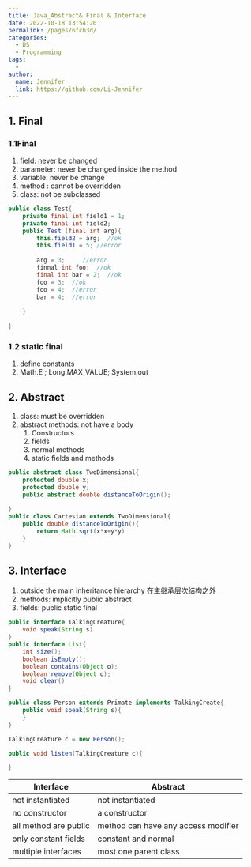 ```yaml
---
title: Java_Abstract& Final & Interface
date: 2022-10-18 13:54:20
permalink: /pages/6fcb3d/
categories:
  - DS
  - Programming
tags:
  - 
author: 
  name: Jennifer
  link: https://github.com/Li-Jennifer
---
```


## 1. Final
### 1.1Final
1. field: never be changed
2. parameter: never be changed inside the method
3. variable: never be change
4. method : cannot be overridden
5. class: not be subclassed
```java
public class Test{
	private final int field1 = 1;
	private final int field2;
	public Test (final int arg){
		this.field2 = arg;  //ok
		this.field1 = 5; //error
		
		arg = 3;     //error
		finnal int foo;  //ok
		final int bar = 2;  //ok
		foo = 3;  //ok
		foo = 4;  //error
		bar = 4;  //error
		
	}
	
}
```
### 1.2 static final
1. define constants
2. Math.E ; Long.MAX_VALUE; System.out
## 2. Abstract
1. class: must be overridden 
2. abstract methods: not have a body
	1. Constructors
	2. fields
	3. normal methods
	4. static fields and methods
```java
public abstract class TwoDimensional{
	protected double x;
	protected double y;
	public abstract double distanceToOrigin();
	
}
public class Cartesian extends TwoDimensional{
	public double distanceToOrigin(){
		return Math.sqrt(x*x+y*y)
	}
}
```
## 3. Interface
1. outside the main inheritance hierarchy 在主继承层次结构之外
2. methods: implicitly public abstract
3. fields: public static final
```java
public interface TalkingCreature{
	void speak(String s)
}
public interface List{
	int size();
	boolean isEmpty();
	boolean contains(Object o);
	boolean remove(Object o);
	void clear()
}

public class Person extends Primate implements TalkingCreate{
	public void speak(String s){
	}
}

TalkingCreature c = new Person();

public void listen(TalkingCreature c){

}

```

| Interface             | Abstract                            |
| --------------------- | ----------------------------------- |
| not instantiated      | not instantiated                    |
| no constructor        | a constructor                       |
| all method are public | method can have any access modifier |
| only constant fields  | constant and normal                 |
| multiple interfaces                      | most one parent class                                    |
